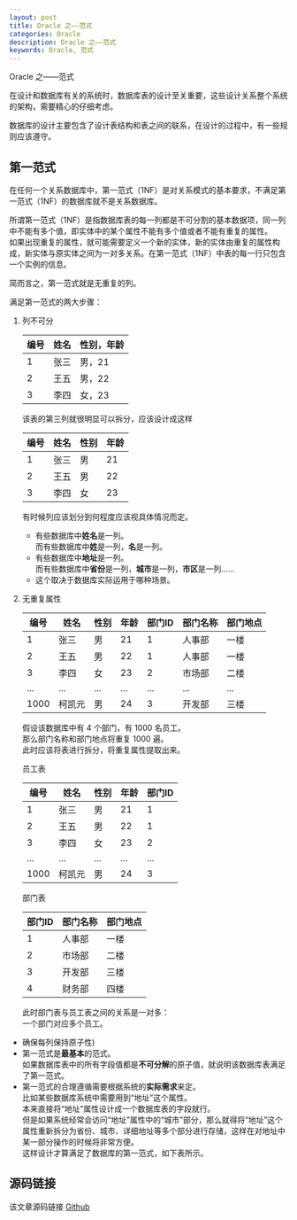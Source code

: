 ```yaml
---
layout: post
title: Oracle 之——范式
categories: Oracle
description: Oracle 之——范式
keywords: Oracle, 范式
---
```


Oracle 之——范式

在设计和数据库有关的系统时，数据库表的设计至关重要，这些设计关系整个系统的架构，需要精心的仔细考虑。

数据库的设计主要包含了设计表结构和表之间的联系，在设计的过程中，有一些规则应该遵守。

## 第一范式
在任何一个关系数据库中，第一范式（1NF）是对关系模式的基本要求，不满足第一范式（1NF）的数据库就不是关系数据库。

所谓第一范式（1NF）是指数据库表的每一列都是不可分割的基本数据项，同一列中不能有多个值，即实体中的某个属性不能有多个值或者不能有重复的属性。<br>
如果出现重复的属性，就可能需要定义一个新的实体，新的实体由重复的属性构成，新实体与原实体之间为一对多关系。在第一范式（1NF）中表的每一行只包含一个实例的信息。

简而言之，第一范式就是无重复的列。

满足第一范式的两大步骤：
1. 列不可分<br>
	
	| 编号 | 姓名 | 性别，年龄 |
	| ------ | ------ | --------------- | 
	| 1 | 张三 | 男，21 |
	| 2 | 王五 | 男，22 |
	| 3 | 李四 | 女，23 |
	
	该表的第三列就很明显可以拆分，应该设计成这样
	
	| 编号 | 姓名 | 性别 | 年龄 |
	| ---- | ---- | ---- | ---- |
	| 1 | 张三 | 男 | 21 |
	| 2 | 王五 | 男 | 22 |
	| 3 | 李四 | 女 | 23 |
	
	有时候列应该划分到何程度应该视具体情况而定。
	- 有些数据库中**姓名**是一列。<br>
		而有些数据库中**姓**是一列，**名**是一列。<br>
	- 有些数据库中**地址**是一列。<br>
		而有些数据库中**省份**是一列，**城市**是一列，**市区**是一列……
	- 这个取决于数据库实际运用于哪种场景。
	
2. 无重复属性

	| 编号 | 姓名 | 性别 | 年龄 | 部门ID | 部门名称 | 部门地点 |
	| ---- | ---- | ---- | ---- | ---- | ---- | ---- |
	| 1 | 张三 | 男 | 21 | 1 | 人事部 | 一楼 |
	| 2 | 王五 | 男 | 22 | 1 | 人事部 | 一楼 |
	| 3 | 李四 | 女 | 23 | 2 | 市场部 | 二楼 |
	| ... | ... | ... | ... | ... | ... | ... |
	| 1000 | 柯凯元 | 男 | 24 | 3 | 开发部 | 三楼 |
	
	假设该数据库中有 4 个部门，有 1000 名员工。<br>
	那么部门名称和部门地点将重复 1000 遍。<br>
	此时应该将表进行拆分，将重复属性提取出来。
	
	员工表
	
	| 编号 | 姓名 | 性别 | 年龄 | 部门ID |
	| ---- | ---- | ---- | ---- | ---- |
	| 1 | 张三 | 男 | 21 | 1 |
	| 2 | 王五 | 男 | 22 | 1 |
	| 3 | 李四 | 女 | 23 | 2 |
	| ... | ... | ... | ... | ... |
	| 1000 | 柯凯元 | 男 | 24 | 3 |
	
	部门表
	
	| 部门ID | 部门名称 | 部门地点 |
	| ---- | ---- | ---- |
	| 1 | 人事部 | 一楼 |
	| 2 | 市场部 | 二楼 |
	| 3 | 开发部 | 三楼 |
	| 4 | 财务部 | 四楼 |
	
	此时部门表与员工表之间的关系是一对多：<br>
	一个部门对应多个员工。
	
	
	
	
	
- 确保每列保持原子性) 
- 第一范式是**最基本**的范式。<br>
	如果数据库表中的所有字段值都是**不可分解**的原子值，就说明该数据库表满足了第一范式。 
- 第一范式的合理遵循需要根据系统的**实际需求**来定。<br>
	比如某些数据库系统中需要用到“地址”这个属性。<br>
	本来直接将“地址”属性设计成一个数据库表的字段就行。<br>
	但是如果系统经常会访问“地址”属性中的“城市”部分，那么就得将“地址”这个属性重新拆分为省份、城市、详细地址等多个部分进行存储，这样在对地址中某一部分操作的时候将非常方便。<br>
	这样设计才算满足了数据库的第一范式，如下表所示。


## 源码链接
该文章源码链接 [Github](url)
